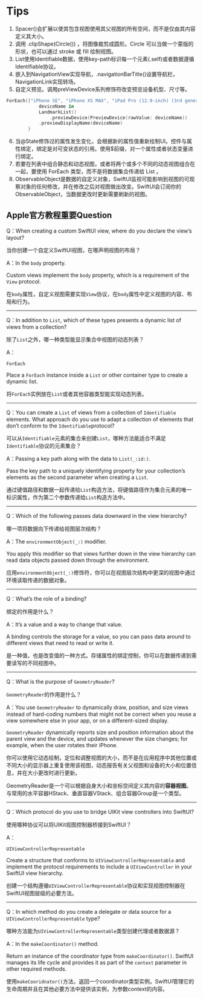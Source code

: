 

# Tips

1. Spacer()会扩展以使其包含视图使用其父视图的所有空间，而不是仅由其内容定义其大小。
2. 调用 .clipShape(Circle()) ，将图像裁剪成圆形。Circle 可以当做一个蒙版的形状，也可以通过 stroke 或 fill 绘制视图。
3. List使用Identifiable数据，使用key-path标识每一个元素(\.self)或者数据遵循Identifiable协议。
4. 嵌入到NavigationView实现导航，.navigationBarTitle()设置导航栏，NavigationLink实现转场。
5. 自定义预览。调用preViewDevice系列修饰符改变预览设备机型、尺寸等。
```swift
ForEach(["iPhone SE", "iPhone XS MAX", "iPad Pro (12.9-inch) (3rd generation)"], id: \.self) {
            deviceName in
            LandmarkList()
                .previewDevice(PreviewDevice(rawValue: deviceName))
            .previewDisplayName(deviceName)
        }
```
6. 当@State修饰过的属性发生变化，会根据新的属性值重新绘制UI。控件与属性绑定，绑定是对可变状态的引用。使用$前缀，对一个属性或者状态变量进行绑定。
7. 若要在列表中组合静态和动态视图，或者将两个或多个不同的动态视图组合在一起，要使用 ForEach 类型，而不是将数据集合传递给 List 。
8.  ObservableObject是数据的自定义对象，SwiftUI监视可能影响到视图的可观察对象的任何修改，并在修改之后对视图做出改变。SwiftUI会订阅你的ObservableObject，当数据更改时更新需要刷新的视图。



## Apple官方教程重要Question

Q：When creating a custom SwiftUI view, where do you declare the view’s layout? 

当你创建一个自定义SwiftUI视图，在哪声明视图的布局？

A：In the `body` property.

Custom views implement the `body` property, which is a requirement of the `View` protocol.

在`body`属性，自定义视图需要实现`View`协议，在`body`属性中定义视图的内容、布局和行为。

---

Q：In addition to `List`, which of these types presents a dynamic list of views from a collection?

除了`List`之外，哪一种类型能显示集合中视图的动态列表？

A：

```
ForEach
```

Place a `ForEach` instance inside a `List` or other container type to create a dynamic list.

将`ForEach`实例放在`List`或者其他容器类型能实现动态列表。

---

Q：You can create a `List` of views from a collection of `Identifiable` elements. What approach do you use to adapt a collection of elements that don’t conform to the `Identifiable`protocol?

可以从`Identifiable`元素的集合来创建`List`，哪种方法能适合不满足`Identifiable`协议的元素集合？

A：Passing a key path along with the data to `List(_:id:)`.

Pass the key path to a uniquely identifying property for your collection’s elements as the second parameter when creating a `List`.

通过键值路径和数据一起传递给`List`构造方法，将键值路径作为集合元素的唯一标识属性，作为第二个参数传递给`List`构造方法中。

---

Q：Which of the following passes data downward in the view hierarchy?

哪一项将数据向下传递给视图层次结构？

A：The `environmentObject(_:)` modifier.

You apply this modifier so that views further down in the view hierarchy can read data objects passed down through the environment.

应用`environmentObject(_:)`修饰符，你可以在视图层次结构中更深的视图中通过环境读取传递的数据对象。

---

Q：What’s the role of a binding?

绑定的作用是什么？

A：It’s a value and a way to change that value.

A binding controls the storage for a value, so you can pass data around to different views that need to read or write it.

是一种值，也是改变值的一种方式。存储属性的绑定控制，你可以在数据传递到需要读写的不同视图中。

---

Q：What is the purpose of `GeometryReader`?

`GeometryReader`的作用是什么？

A：You use `GeometryReader` to dynamically draw, position, and size views instead of hard-coding numbers that might not be correct when you reuse a view somewhere else in your app, or on a different-sized display.

`GeometryReader` dynamically reports size and position information about the parent view and the device, and updates whenever the size changes; for example, when the user rotates their iPhone.

你可以使用它动态绘制，定位和调整视图的大小，而不是在应用程序中其他位置或不同大小的显示器上重复使用该视图，动态报告有关父视图和设备的大小和位置信息，并在大小更改时进行更新。



GeometryReader是一个可以根据自身大小和坐标空间定义其内容的**容器视图**。与常用的水平容器HStack、垂直容器VStack、组合容器Group是一个类型。

---

Q：Which protocol do you use to bridge UIKit view controllers into SwiftUI?

使用哪种协议可以将UIKit视图控制器桥接到SwiftUI？

A：

```
UIViewControllerRepresentable
```

Create a structure that conforms to `UIViewControllerRepresentable` and implement the protocol requirements to include a `UIViewController` in your SwiftUI view hierarchy.

创建一个结构遵循`UIViewControllerRepresentable`协议和实现视图控制器在SwiftUI视图层级的必要方法。

---

Q：In which method do you create a delegate or data source for a `UIViewControllerRepresentable` type?

哪种方法能为`UIViewControllerRepresentable`类型创建代理或者数据源？

A：In the `makeCoordinator()` method.

Return an instance of the coordinator type from `makeCoordinator()`. SwiftUI manages its life cycle and provides it as part of the `context` parameter in other required methods.

使用`makeCooridnator()`方法，返回一个coordinator类型实例。SwiftUI管理它的生命周期并且在其他必要方法中提供该实例，为参数context的内容。